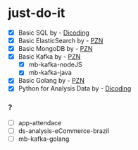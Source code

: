# just-do-it

- [X] Basic SQL by - <a href="https://www.dicoding.com/academies/600/" target="_blank">Dicoding</a>
- [X] Basic ElasticSearch by - <a href="https://www.youtube.com/@ProgrammerZamanNow" target="_blank">PZN</a>
- [X] Basic MongoDB by - <a href="https://www.youtube.com/@ProgrammerZamanNow" target="_blank">PZN</a>
- [X] Basic Kafka by - <a href="https://www.youtube.com/@ProgrammerZamanNow" target="_blank">PZN</a>
  - [X] mb-kafka-nodeJS
  - [X] mb-kafka-java
- [X] Basic Golang by - <a href="https://www.youtube.com/@ProgrammerZamanNow" target="_blank">PZN</a>
- [X] Python for Analysis Data by - <a href="https://www.dicoding.com/academies/555" target="_blank">Dicoding</a>

### ?
- [ ] app-attendace
- [ ] ds-analysis-eCommerce-brazil
- [ ] mb-kafka-golang